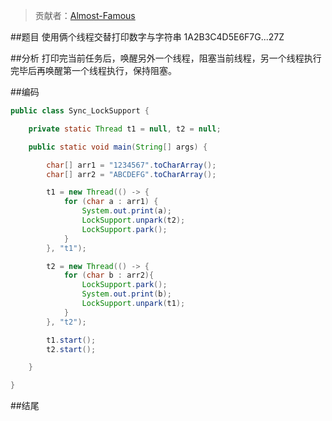 > 贡献者：[Almost-Famous](https://github.com/noseparte)

##题目
使用俩个线程交替打印数字与字符串 1A2B3C4D5E6F7G...27Z

##分析
打印完当前任务后，唤醒另外一个线程，阻塞当前线程，另一个线程执行完毕后再唤醒第一个线程执行，保持阻塞。

##编码

```java
public class Sync_LockSupport {

    private static Thread t1 = null, t2 = null;

    public static void main(String[] args) {

        char[] arr1 = "1234567".toCharArray();
        char[] arr2 = "ABCDEFG".toCharArray();

        t1 = new Thread(() -> {
            for (char a : arr1) {
                System.out.print(a);
                LockSupport.unpark(t2);
                LockSupport.park();
            }
        }, "t1");

        t2 = new Thread(() -> {
            for (char b : arr2){
                LockSupport.park();
                System.out.print(b);
                LockSupport.unpark(t1);
            }
        }, "t2");

        t1.start();
        t2.start();

    }

}
```

##结尾
